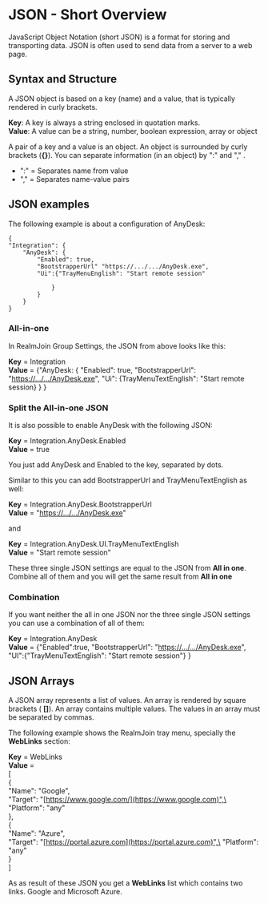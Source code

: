 # JSON - Short Overview

JavaScript Object Notation (short JSON) is a format for storing and transporting data. JSON is often used to send data from a server to a web page.

## Syntax and Structure

A JSON object is based on a key (name) and a value, that is typically rendered in curly brackets.

**Key**: A key is always a string enclosed in quotation marks.\
**Value**: A value can be a string, number, boolean expression, array or object

A pair of a key and a value is an object. An object is surrounded by curly brackets (**{}**). You can separate information (in an object) by ":" and "," .

* ":" = Separates name from value
* "," = Separates name-value pairs

## JSON examples

The following example is about a configuration of AnyDesk:

```
{
"Integration": {
    "AnyDesk": {
        "Enabled": true,
        "BootstrapperUrl" "https://.../.../AnyDesk.exe",
        "Ui":{"TrayMenuEnglish": "Start remote session"

            }
        }
    }
}
```

### All-in-one

In RealmJoin Group Settings, the JSON from above looks like this:

**Key** = Integration\
**Value** = {"AnyDesk: { "Enabled": true, "BootstrapperUrl": "[https://.../.../AnyDesk.exe](https://../.../AnyDesk.exe)", "Ui": {TrayMenuTextEnglish": "Start remote session} } }

### Split the All-in-one JSON

It is also possible to enable AnyDesk with the following JSON:

**Key** = Integration.AnyDesk.Enabled\
**Value** = true

You just add AnyDesk and Enabled to the key, separated by dots.

Similar to this you can add BootstrapperUrl and TrayMenuTextEnglish as well:

**Key** = Integration.AnyDesk.BootstrapperUrl\
**Value** = "[https://.../.../AnyDesk.exe](https://../.../AnyDesk.exe)"

and

**Key** = Integration.AnyDesk.UI.TrayMenuTextEnglish\
**Value** = "Start remote session"

These three single JSON settings are equal to the JSON from **All in one**. Combine all of them and you will get the same result from **All in one**

### Combination

If you want neither the all in one JSON nor the three single JSON settings you can use a combination of all of them:

**Key** = Integration.AnyDesk\
**Value** = {"Enabled":true, "BootstrapperUrl": "[https://.../.../AnyDesk.exe](https://../.../AnyDesk.exe)", "UI":{"TrayMenuTextEnglish": "Start remote session"} }

## JSON Arrays

A JSON array represents a list of values. An array is rendered by square brackets ( **\[]**). An array contains multiple values. The values in an array must be separated by commas.

The following example shows the RealmJoin tray menu, specially the **WebLinks** section:

**Key** = WebLinks\
**Value** =\
\[\
{\
"Name": "Google",\
"Target": "[https://www.google.com/](https://www.google.com)",\
"Platform": "any"\
},\
{\
"Name": "Azure",\
"Target": "[https://portal.azure.com](https://portal.azure.com)",\
"Platform": "any"\
}\
]

As as result of these JSON you get a **WebLinks** list which contains two links. Google and Microsoft Azure.
